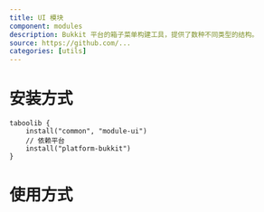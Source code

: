 ```yaml
---
title: UI 模块
component: modules
description: Bukkit 平台的箱子菜单构建工具，提供了数种不同类型的结构。
source: https://github.com/...
categories: [utils]
---
```


# 安装方式

```
taboolib {
    install("common", "module-ui")
    // 依赖平台
    install("platform-bukkit")
}
```

# 使用方式
